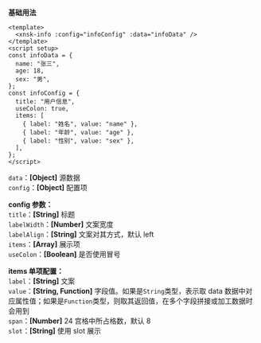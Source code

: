 **基础用法**

<xnsk-info :config="infoConfig" :data="infoData" />
<script setup>
    const infoData = {
        name: "张三",
        age: 18,
        sex: "男"
    }
    const infoConfig = {
        title:"用户信息",
        useColon:true,
        items: [
            { label: "姓名", value: "name" },
            { label: "年龄", value: "age" },
            { label: "性别", value: "sex" },
        ]
    }

</script>

```vue
<template>
  <xnsk-info :config="infoConfig" :data="infoData" />
</template>
<script setup>
const infoData = {
  name: "张三",
  age: 18,
  sex: "男",
};
const infoConfig = {
  title: "用户信息",
  useColon: true,
  items: [
    { label: "姓名", value: "name" },
    { label: "年龄", value: "age" },
    { label: "性别", value: "sex" },
  ],
};
</script>
```

`data`：**[Object]** 源数据  
`config`：**[Object]** 配置项

**config 参数：**  
`title`：**[String]** 标题  
`labelWidth`：**[Number]** 文案宽度  
`labelAlign`：**[String]** 文案对其方式，默认 left  
`items`：**[Array]** 展示项  
`useColon`：**[Boolean]** 是否使用冒号

**items 单项配置：**  
`label`：**[String]** 文案  
`value`：**[String, Function]** 字段值。如果是`String`类型，表示取 data 数据中对应属性值；如果是`Function`类型，则取其返回值，在多个字段拼接或加工数据时会用到  
`span`：**[Number]** 24 宫格中所占格数，默认 8  
`slot`：**[String]** 使用 slot 展示
